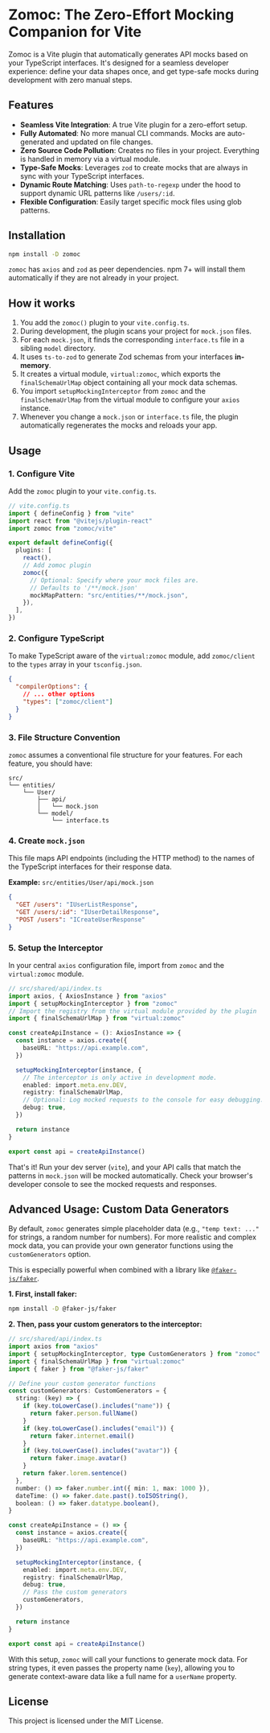 # Zomoc: The Zero-Effort Mocking Companion for Vite

Zomoc is a Vite plugin that automatically generates API mocks based on your TypeScript interfaces. It's designed for a seamless developer experience: define your data shapes once, and get type-safe mocks during development with zero manual steps.

## Features

- **Seamless Vite Integration**: A true Vite plugin for a zero-effort setup.
- **Fully Automated**: No more manual CLI commands. Mocks are auto-generated and updated on file changes.
- **Zero Source Code Pollution**: Creates no files in your project. Everything is handled in memory via a virtual module.
- **Type-Safe Mocks**: Leverages `zod` to create mocks that are always in sync with your TypeScript interfaces.
- **Dynamic Route Matching**: Uses `path-to-regexp` under the hood to support dynamic URL patterns like `/users/:id`.
- **Flexible Configuration**: Easily target specific mock files using glob patterns.

## Installation

```bash
npm install -D zomoc
```

`zomoc` has `axios` and `zod` as peer dependencies. npm 7+ will install them automatically if they are not already in your project.

## How it works

1.  You add the `zomoc()` plugin to your `vite.config.ts`.
2.  During development, the plugin scans your project for `mock.json` files.
3.  For each `mock.json`, it finds the corresponding `interface.ts` file in a sibling `model` directory.
4.  It uses `ts-to-zod` to generate Zod schemas from your interfaces **in-memory**.
5.  It creates a virtual module, `virtual:zomoc`, which exports the `finalSchemaUrlMap` object containing all your mock data schemas.
6.  You import `setupMockingInterceptor` from `zomoc` and the `finalSchemaUrlMap` from the virtual module to configure your `axios` instance.
7.  Whenever you change a `mock.json` or `interface.ts` file, the plugin automatically regenerates the mocks and reloads your app.

## Usage

### 1. Configure Vite

Add the `zomoc` plugin to your `vite.config.ts`.

```typescript
// vite.config.ts
import { defineConfig } from "vite"
import react from "@vitejs/plugin-react"
import zomoc from "zomoc/vite"

export default defineConfig({
  plugins: [
    react(),
    // Add zomoc plugin
    zomoc({
      // Optional: Specify where your mock files are.
      // Defaults to '/**/mock.json'
      mockMapPattern: "src/entities/**/mock.json",
    }),
  ],
})
```

### 2. Configure TypeScript

To make TypeScript aware of the `virtual:zomoc` module, add `zomoc/client` to the `types` array in your `tsconfig.json`.

```json
{
  "compilerOptions": {
    // ... other options
    "types": ["zomoc/client"]
  }
}
```

### 3. File Structure Convention

`zomoc` assumes a conventional file structure for your features. For each feature, you should have:

```
src/
└── entities/
    └── User/
        ├── api/
        │   └── mock.json
        └── model/
            └── interface.ts
```

### 4. Create `mock.json`

This file maps API endpoints (including the HTTP method) to the names of the TypeScript interfaces for their response data.

**Example:** `src/entities/User/api/mock.json`

```json
{
  "GET /users": "IUserListResponse",
  "GET /users/:id": "IUserDetailResponse",
  "POST /users": "ICreateUserResponse"
}
```

### 5. Setup the Interceptor

In your central `axios` configuration file, import from `zomoc` and the `virtual:zomoc` module.

```typescript
// src/shared/api/index.ts
import axios, { AxiosInstance } from "axios"
import { setupMockingInterceptor } from "zomoc"
// Import the registry from the virtual module provided by the plugin
import { finalSchemaUrlMap } from "virtual:zomoc"

const createApiInstance = (): AxiosInstance => {
  const instance = axios.create({
    baseURL: "https://api.example.com",
  })

  setupMockingInterceptor(instance, {
    // The interceptor is only active in development mode.
    enabled: import.meta.env.DEV,
    registry: finalSchemaUrlMap,
    // Optional: Log mocked requests to the console for easy debugging.
    debug: true,
  })

  return instance
}

export const api = createApiInstance()
```

That's it! Run your dev server (`vite`), and your API calls that match the patterns in `mock.json` will be mocked automatically. Check your browser's developer console to see the mocked requests and responses.

## Advanced Usage: Custom Data Generators

By default, `zomoc` generates simple placeholder data (e.g., `"temp text: ..."` for strings, a random number for numbers). For more realistic and complex mock data, you can provide your own generator functions using the `customGenerators` option.

This is especially powerful when combined with a library like [`@faker-js/faker`](https://fakerjs.dev/).

**1. First, install faker:**

```bash
npm install -D @faker-js/faker
```

**2. Then, pass your custom generators to the interceptor:**

```typescript
// src/shared/api/index.ts
import axios from "axios"
import { setupMockingInterceptor, type CustomGenerators } from "zomoc"
import { finalSchemaUrlMap } from "virtual:zomoc"
import { faker } from "@faker-js/faker"

// Define your custom generator functions
const customGenerators: CustomGenerators = {
  string: (key) => {
    if (key.toLowerCase().includes("name")) {
      return faker.person.fullName()
    }
    if (key.toLowerCase().includes("email")) {
      return faker.internet.email()
    }
    if (key.toLowerCase().includes("avatar")) {
      return faker.image.avatar()
    }
    return faker.lorem.sentence()
  },
  number: () => faker.number.int({ min: 1, max: 1000 }),
  dateTime: () => faker.date.past().toISOString(),
  boolean: () => faker.datatype.boolean(),
}

const createApiInstance = () => {
  const instance = axios.create({
    baseURL: "https://api.example.com",
  })

  setupMockingInterceptor(instance, {
    enabled: import.meta.env.DEV,
    registry: finalSchemaUrlMap,
    debug: true,
    // Pass the custom generators
    customGenerators,
  })

  return instance
}

export const api = createApiInstance()
```

With this setup, `zomoc` will call your functions to generate mock data. For string types, it even passes the property name (`key`), allowing you to generate context-aware data like a full name for a `userName` property.

## License

This project is licensed under the MIT License.
